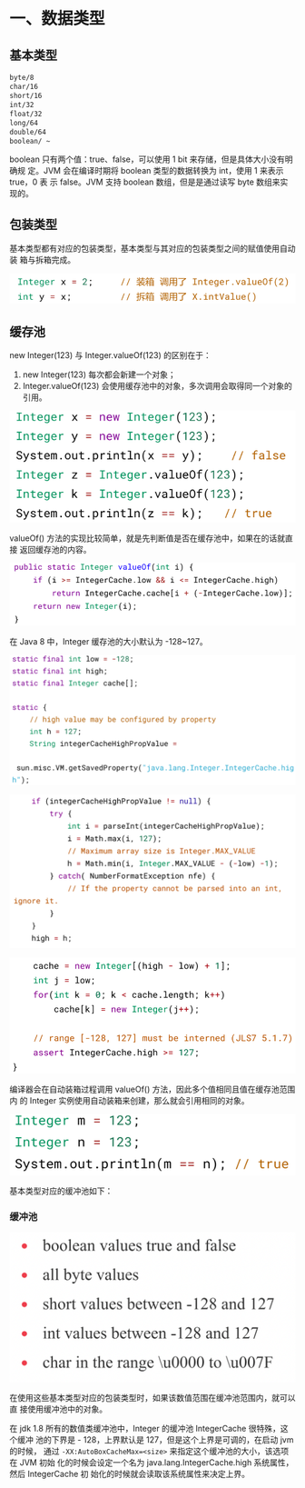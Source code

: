 # 一、数据类型
## 基本类型
```angular2html
byte/8
char/16
short/16
int/32
float/32
long/64
double/64
boolean/ ~
```

boolean 只有两个值：true、false，可以使用 1 bit 来存储，但是具体大小没有明确规
定。JVM 会在编译时期将 boolean 类型的数据转换为 int，使用 1 来表示 true，0 表
示 false。JVM 支持 boolean 数组，但是是通过读写 byte 数组来实现的。

## 包装类型

基本类型都有对应的包装类型，基本类型与其对应的包装类型之间的赋值使用自动装
箱与拆箱完成。

![img_2.png](img_2.png)

## 缓存池

new Integer(123) 与 Integer.valueOf(123) 的区别在于：

1. new Integer(123) 每次都会新建一个对象；
2. Integer.valueOf(123) 会使用缓存池中的对象，多次调用会取得同一个对象的引用。

![img_3.png](img_3.png)

valueOf() 方法的实现比较简单，就是先判断值是否在缓存池中，如果在的话就直接
返回缓存池的内容。

![img_4.png](img_4.png)

在 Java 8 中，Integer 缓存池的大小默认为 -128~127。

![img_5.png](img_5.png)

![img_6.png](img_6.png)

![img_7.png](img_7.png)

编译器会在自动装箱过程调用 valueOf() 方法，因此多个值相同且值在缓存池范围内 的 Integer 实例使用自动装箱来创建，那么就会引用相同的对象。

![img_8.png](img_8.png)

基本类型对应的缓冲池如下：

### 缓冲池 

![img_9.png](img_9.png)

在使用这些基本类型对应的包装类型时，如果该数值范围在缓冲池范围内，就可以直
接使用缓冲池中的对象。

在 jdk 1.8 所有的数值类缓冲池中，Integer 的缓冲池 IntegerCache 很特殊，这个缓冲
池的下界是 - 128，上界默认是 127，但是这个上界是可调的，在启动 jvm 的时候，
通过 `-XX:AutoBoxCacheMax=<size>` 来指定这个缓冲池的大小，该选项在 JVM 初始
化的时候会设定一个名为 java.lang.IntegerCache.high 系统属性，然后 IntegerCache 初
始化的时候就会读取该系统属性来决定上界。

